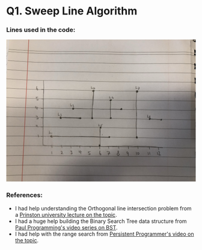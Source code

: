 # Q1. Sweep Line Algorithm

### Lines used in the code:

![Lines](imgs/lines.jpeg)

### References:

- I had help understanding the Orthogonal line intersection problem from a [Prinston university lecture on the topic](https://youtu.be/dePDHVovJlE).
- I had a huge help building the Binary Search Tree data structure from [Paul Programming's video series on BST](https://www.youtube.com/watch?v=sf_9w653xdE&list=PLTxllHdfUq4d-DE16EDkpeb8Z68DU7Z_Q).
- I had help with the range search from [Persistent Programmer's video on the topic](https://www.youtube.com/watch?v=iQiEMgbptwQ).
